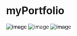 # myPortfolio


![image](https://github.com/oviozz/myPortfolio/assets/42685801/ade8ac80-9af7-44b1-b174-0e057f313d56)
![image](https://github.com/oviozz/myPortfolio/assets/42685801/bb8c71ca-929c-4c1e-bd2b-6d3e11dc994b)
![image](https://github.com/oviozz/myPortfolio/assets/42685801/9b619303-3636-4b57-8b17-91e8522262d5)
